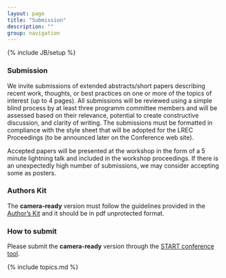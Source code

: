 ```yaml
---
layout: page
title: "Submission"
description: ""
group: navigation
---
```

{% include JB/setup %}

### Submission

We invite submissions of extended abstracts/short papers describing recent
work, thoughts, or best practices on one or more of the topics of interest (up
to 4 pages). All submissions will be reviewed using a simple blind process by
at least three programm committee members and will be assessed based on their
relevance, potential to create constructive discussion, and clarity of
writing. The submissions must be formatted in compliance with the style sheet
that will be adopted for the LREC Proceedings (to be announced later on the
Conference web site).

Accepted papers will be presented at the workshop in the form of a 5 minute
lightning talk and included in the workshop proceedings. If there is an
unexpectedly high number of submissions, we may consider accepting some as
posters. 

### Authors Kit

The **camera-ready** version must follow the guidelines provided in the [Author’s Kit](http://lrec2016.lrec-conf.org/en/submission/authors-kit/) and it should be in pdf unprotected format.

### How to submit

Please submit the **camera-ready** version through the [START conference tool](https://www.softconf.com/lrec2016/INTEROP/).

{% include topics.md %}

